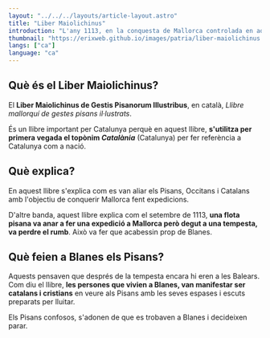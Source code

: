 ```yaml
---
layout: "../../../layouts/article-layout.astro"
title: "Liber Maiolichinus"
introduction: "L'any 1113, en la conquesta de Mallorca controlada en aquell moment pels musulmans, va ser la primera vegada que es va usar el topònim Catalunya."
thumbnail: "https://erixweb.github.io/images/patria/liber-maiolichinus.webp"
langs: ["ca"]
language: "ca"
---
```


## Què és el Liber Maiolichinus?

El **Liber Maiolichinus de Gestis Pisanorum Illustribus**, en català, _Llibre mallorquí de gestes pisans il·lustrats_.

És un llibre important per Catalunya perquè en aquest llibre, **s'utilitza per primera vegada el topònim _Catalània_** (Catalunya) per fer referència a Catalunya com a nació.

## Què explica?

En aquest llibre s'explica com es van aliar els Pisans, Occitans i Catalans amb l'objectiu de conquerir Mallorca fent expedicions.

D'altre banda, aquest llibre explica com el setembre de 1113, **una flota pisana va anar a fer una expedició a Mallorca però degut a una tempesta, va perdre el rumb**. Això va fer que acabessin prop de Blanes.

## Què feien a Blanes els Pisans?

Aquests pensaven que després de la tempesta encara hi eren a les Balears. Com diu el llibre, **les persones que vivien a Blanes, van manifestar ser catalans i cristians** en veure als Pisans amb les seves espases i escuts preparats per lluitar.

Els Pisans confosos, s'adonen de que es trobaven a Blanes i decideixen parar.
